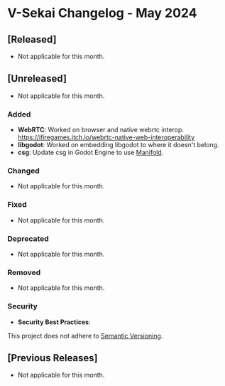 # V-Sekai Changelog - May 2024

## [Released]

- Not applicable for this month.

## [Unreleased]

- Not applicable for this month.

### Added

- **WebRTC**: Worked on browser and native webrtc interop. <https://ifiregames.itch.io/webrtc-native-web-interoperability>
- **libgodot**: Worked on embedding libgodot to where it doesn't belong.
- **csg**: Update csg in Godot Engine to use [Manifold](https://github.com/elalish/manifold).

### Changed

- Not applicable for this month.

### Fixed

- Not applicable for this month.

### Deprecated

- Not applicable for this month.

### Removed

- Not applicable for this month.

### Security

- **Security Best Practices**:

This project does not adhere to [Semantic Versioning](https://semver.org/spec/v2.0.0.html).

## [Previous Releases]

- Not applicable for this month.
